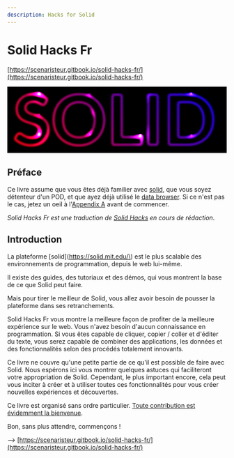 ```yaml
---
description: Hacks for Solid
---
```


# Solid Hacks Fr

[https://scenaristeur.gitbook.io/solid-hacks-fr/](https://scenaristeur.gitbook.io/solid-hacks-fr/)

![](.gitbook/assets/solid-neon-1.png)

## Préface

Ce livre assume que vous êtes déjà familier avec [solid](https://solid.mit.edu/), que vous soyez détenteur d'un POD, et que ayez déjà utilisé le [data browser](https://github.com/solid/userguide). Si ce n'est pas le cas, jetez un oeil à l'[Appendix A](https://solid.gitbook.io/solid-hacks/appendices/appendix-a-solid-resources) avant de commencer.

 _Solid Hacks Fr est une traduction de_ [_Solid Hacks_](https://solid.gitbook.io/solid-hacks/) _en cours de rédaction_.

## Introduction

La plateforme [solid](https://solid.mit.edu/\) est le plus scalable des environnements de programmation, depuis le web lui-même.

 Il existe des guides, des tutoriaux et des démos, qui vous montrent la base de ce que Solid peut faire.

 Mais pour tirer le meilleur de Solid, vous allez avoir besoin de pousser la plateforme dans ses retranchements.

Solid Hacks Fr vous montre la meilleure façon de profiter de la meilleure expérience sur le web. Vous n'avez besoin d'aucun connaissance en programmation. Si vous êtes capable de cliquer, copier / coller et d'éditer du texte, vous serez capable de combiner des applications, les données et des fonctionnalités selon des procédés totalement innovants.

Ce livre ne couvre qu'une petite partie de ce qu'il est possible de faire avec Solid. Nous espérons ici vous montrer quelques astuces qui faciliteront votre appropriation de Solid. Cependant, le plus important encore, cela peut vous inciter à créer et à utiliser toutes ces fonctionnalités pour vous créer nouvelles expériences et découvertes.

Ce livre est organisé sans ordre particulier. [Toute contribution est évidemment la bienvenue](https://github.com/scenaristeur/solid-hacks-fr/pulls).

Bon, sans plus attendre, commençons !

--&gt; [https://scenaristeur.gitbook.io/solid-hacks-fr/](https://scenaristeur.gitbook.io/solid-hacks-fr/)

